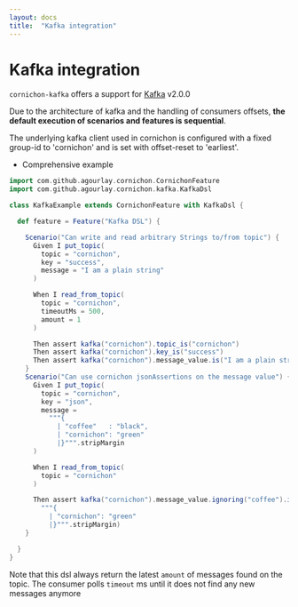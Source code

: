 ```yaml
---
layout: docs
title:  "Kafka integration"
---
```


# Kafka integration

`cornichon-kafka` offers a support for [Kafka](https://kafka.apache.org) v2.0.0

Due to the architecture of kafka and the handling of consumers offsets, **the default execution of
scenarios and features is sequential**.

The underlying kafka client used in cornichon is configured with a fixed group-id to 'cornichon' and is set with offset-reset to 'earliest'.

- Comprehensive example

```scala
import com.github.agourlay.cornichon.CornichonFeature
import com.github.agourlay.cornichon.kafka.KafkaDsl

class KafkaExample extends CornichonFeature with KafkaDsl {

  def feature = Feature("Kafka DSL") {

    Scenario("Can write and read arbitrary Strings to/from topic") {
      Given I put_topic(
        topic = "cornichon",
        key = "success",
        message = "I am a plain string"
      )

      When I read_from_topic(
        topic = "cornichon",
        timeoutMs = 500,
        amount = 1
      )

      Then assert kafka("cornichon").topic_is("cornichon")
      Then assert kafka("cornichon").key_is("success")
      Then assert kafka("cornichon").message_value.is("I am a plain string")
    }
    Scenario("Can use cornichon jsonAssertions on the message value") {
      Given I put_topic(
        topic = "cornichon",
        key = "json",
        message =
          """{
            | "coffee"   : "black",
            | "cornichon": "green"
            |}""".stripMargin
      )

      When I read_from_topic(
        topic = "cornichon"
      )

      Then assert kafka("cornichon").message_value.ignoring("coffee").is(
        """{
          | "cornichon": "green"
          |}""".stripMargin)
    }

  }
}


```

Note that this dsl always return the latest `amount` of messages found on the topic.
The consumer polls `timeout` ms until it does not find any new messages anymore
